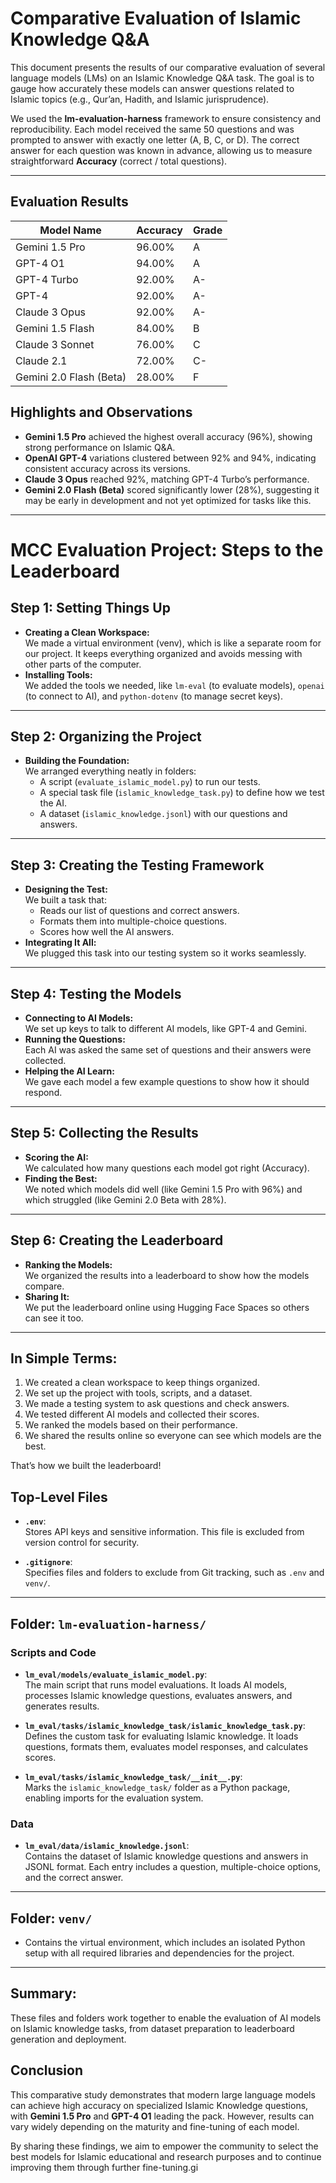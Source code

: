 # Comparative Evaluation of Islamic Knowledge Q&A

This document presents the results of our comparative evaluation of several language models (LMs) on an Islamic Knowledge Q&A task. The goal is to gauge how accurately these models can answer questions related to Islamic topics (e.g., Qur’an, Hadith, and Islamic jurisprudence). 

We used the **lm-evaluation-harness** framework to ensure consistency and reproducibility. Each model received the same 50 questions and was prompted to answer with exactly one letter (A, B, C, or D). The correct answer for each question was known in advance, allowing us to measure straightforward **Accuracy** (correct / total questions).

---

## Evaluation Results

| **Model Name**               | **Accuracy** | **Grade** |
|------------------------------|--------------|-----------|
| Gemini 1.5 Pro               | 96.00%       | A         |
| GPT-4 O1                     | 94.00%       | A         |
| GPT-4 Turbo                  | 92.00%       | A-        |
| GPT-4                        | 92.00%       | A-        |
| Claude 3 Opus                | 92.00%       | A-        |
| Gemini 1.5 Flash             | 84.00%       | B         |
| Claude 3 Sonnet              | 76.00%       | C         |
| Claude 2.1                   | 72.00%       | C-        |
| Gemini 2.0 Flash (Beta)      | 28.00%       | F         |


## Highlights and Observations

- **Gemini 1.5 Pro** achieved the highest overall accuracy (96%), showing strong performance on Islamic Q&A.
- **OpenAI GPT-4** variations clustered between 92% and 94%, indicating consistent accuracy across its versions.
- **Claude 3 Opus** reached 92%, matching GPT-4 Turbo’s performance.
- **Gemini 2.0 Flash (Beta)** scored significantly lower (28%), suggesting it may be early in development and not yet optimized for tasks like this.

---

# MCC Evaluation Project: Steps to the Leaderboard

## **Step 1: Setting Things Up**
- **Creating a Clean Workspace:**  
  We made a virtual environment (venv), which is like a separate room for our project. It keeps everything organized and avoids messing with other parts of the computer.
- **Installing Tools:**  
  We added the tools we needed, like `lm-eval` (to evaluate models), `openai` (to connect to AI), and `python-dotenv` (to manage secret keys).

---

## **Step 2: Organizing the Project**
- **Building the Foundation:**  
  We arranged everything neatly in folders:
  - A script (`evaluate_islamic_model.py`) to run our tests.
  - A special task file (`islamic_knowledge_task.py`) to define how we test the AI.
  - A dataset (`islamic_knowledge.jsonl`) with our questions and answers.

---

## **Step 3: Creating the Testing Framework**
- **Designing the Test:**  
  We built a task that:
  - Reads our list of questions and correct answers.
  - Formats them into multiple-choice questions.
  - Scores how well the AI answers.
- **Integrating It All:**  
  We plugged this task into our testing system so it works seamlessly.

---

## **Step 4: Testing the Models**
- **Connecting to AI Models:**  
  We set up keys to talk to different AI models, like GPT-4 and Gemini.
- **Running the Questions:**  
  Each AI was asked the same set of questions and their answers were collected.
- **Helping the AI Learn:**  
  We gave each model a few example questions to show how it should respond.

---

## **Step 5: Collecting the Results**
- **Scoring the AI:**  
  We calculated how many questions each model got right (Accuracy).
- **Finding the Best:**  
  We noted which models did well (like Gemini 1.5 Pro with 96%) and which struggled (like Gemini 2.0 Beta with 28%).

---

## **Step 6: Creating the Leaderboard**
- **Ranking the Models:**  
  We organized the results into a leaderboard to show how the models compare.
- **Sharing It:**  
  We put the leaderboard online using Hugging Face Spaces so others can see it too.

---

## **In Simple Terms:**
1. We created a clean workspace to keep things organized.
2. We set up the project with tools, scripts, and a dataset.
3. We made a testing system to ask questions and check answers.
4. We tested different AI models and collected their scores.
5. We ranked the models based on their performance.
6. We shared the results online so everyone can see which models are the best.

That’s how we built the leaderboard!

## **Top-Level Files**
- **`.env`**:  
  Stores API keys and sensitive information. This file is excluded from version control for security.

- **`.gitignore`**:  
  Specifies files and folders to exclude from Git tracking, such as `.env` and `venv/`.

---

## **Folder: `lm-evaluation-harness/`**

### **Scripts and Code**
- **`lm_eval/models/evaluate_islamic_model.py`**:  
  The main script that runs model evaluations. It loads AI models, processes Islamic knowledge questions, evaluates answers, and generates results.

- **`lm_eval/tasks/islamic_knowledge_task/islamic_knowledge_task.py`**:  
  Defines the custom task for evaluating Islamic knowledge. It loads questions, formats them, evaluates model responses, and calculates scores.

- **`lm_eval/tasks/islamic_knowledge_task/__init__.py`**:  
  Marks the `islamic_knowledge_task/` folder as a Python package, enabling imports for the evaluation system.

### **Data**
- **`lm_eval/data/islamic_knowledge.jsonl`**:  
  Contains the dataset of Islamic knowledge questions and answers in JSONL format. Each entry includes a question, multiple-choice options, and the correct answer.

---

## **Folder: `venv/`**
- Contains the virtual environment, which includes an isolated Python setup with all required libraries and dependencies for the project.

---

## **Summary:**
These files and folders work together to enable the evaluation of AI models on Islamic knowledge tasks, from dataset preparation to leaderboard generation and deployment.

## Conclusion

This comparative study demonstrates that modern large language models can achieve high accuracy on specialized Islamic Knowledge questions, with **Gemini 1.5 Pro** and **GPT-4 O1** leading the pack. However, results can vary widely depending on the maturity and fine-tuning of each model. 

By sharing these findings, we aim to empower the community to select the best models for Islamic educational and research purposes and to continue improving them through further fine-tuning.gi